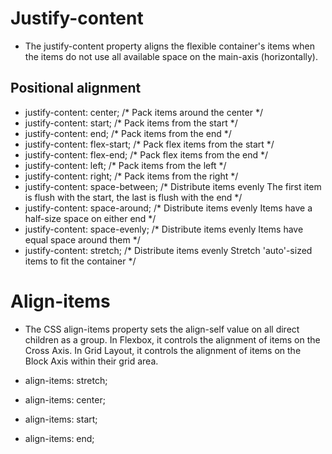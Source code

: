 # Justify-content

- The justify-content property aligns the flexible container's items when the items do not use all available space on the main-axis (horizontally).

## Positional alignment 

- justify-content: center;     /* Pack items around the center */
- justify-content: start;      /* Pack items from the start */
- justify-content: end;        /* Pack items from the end */
- justify-content: flex-start; /* Pack flex items from the start */
- justify-content: flex-end;   /* Pack flex items from the end */
- justify-content: left;       /* Pack items from the left */
- justify-content: right;      /* Pack items from the right */
- justify-content: space-between; /* Distribute items evenly
                                   The first item is flush with the start,
                                   the last is flush with the end */
- justify-content: space-around;  /* Distribute items evenly
                                   Items have a half-size space
                                   on either end */
- justify-content: space-evenly;  /* Distribute items evenly
                                   Items have equal space around them */
- justify-content: stretch;       /* Distribute items evenly
                                   Stretch 'auto'-sized items to fit
                                   the container */

# Align-items
- The CSS align-items property sets the align-self value on all direct children as a group. In Flexbox, it controls the alignment of items on the Cross Axis. In Grid Layout, it controls the alignment of items on the Block Axis within their grid area.


- align-items: stretch;

- align-items: center;

- align-items: start;

- align-items: end; 